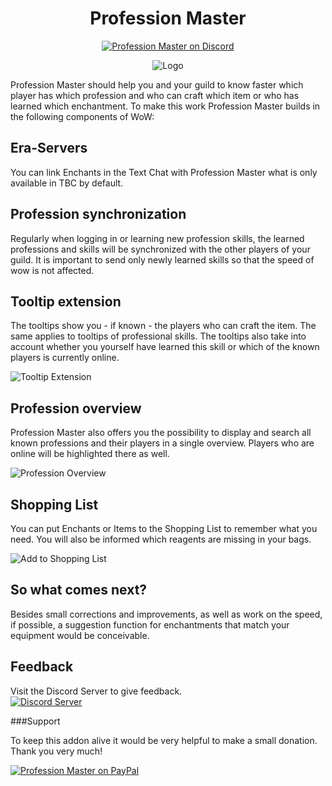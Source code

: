 <div align="center">

# Profession Master

[![Profession Master on Discord](https://img.shields.io/discord/831203449675841567?color=7289da&label=DISCORD&style=for-the-badge)](https://discord.gg/YddUBQ6R55)
  
![Logo](https://user-images.githubusercontent.com/2084071/169080261-9fadfbd2-8be6-4f4a-a163-bb2929bf0d71.png)
  
</div>

Profession Master should help you and your guild to know faster which player has which profession and who can craft which item or who has learned which enchantment. To make this work Profession Master builds in the following components of WoW:

## Era-Servers

You can link Enchants in the Text Chat with Profession Master what is only available in TBC by default.

## Profession synchronization

Regularly when logging in or learning new profession skills, the learned professions and skills will be synchronized with the other players of your guild. It is important to send only newly learned skills so that the speed of wow is not affected.

## Tooltip extension

The tooltips show you - if known - the players who can craft the item. The same applies to tooltips of professional skills. The tooltips also take into account whether you yourself have learned this skill or which of the known players is currently online.

![Tooltip Extension](https://user-images.githubusercontent.com/2084071/169080265-e670ea29-440d-49f8-bdeb-86ca89e2da70.jpeg "")

## Profession overview

Profession Master also offers you the possibility to display and search all known professions and their players in a single overview. Players who are online will be highlighted there as well.

![Profession Overview](https://user-images.githubusercontent.com/2084071/169080267-21d01a3d-6805-4f84-96da-b58342ecfe53.jpeg "")

## Shopping List

You can put Enchants or Items to the Shopping List to remember what you need. You will also be informed which reagents are missing in your bags.

![Add to Shopping List](https://user-images.githubusercontent.com/2084071/169080254-6119111e-381d-4e04-8fb5-6be3d02a73ba.png "")

## So what comes next? 

Besides small corrections and improvements, as well as work on the speed, if possible, a suggestion function for enchantments that match your equipment would be conceivable.

## Feedback

Visit the Discord Server to give feedback.  
[![Discord Server](https://img.shields.io/discord/831203449675841567?color=7289da&label=DISCORD&style=for-the-badge "")](https://discord.gg/YddUBQ6R55 "Join the Discord Server")

###Support

To keep this addon alive it would be very helpful to make a small donation. Thank you very much!

[![Profession Master on PayPal](https://www.paypalobjects.com/en_US/i/btn/btn_donateCC_LG.gif)](https://www.paypal.com/cgi-bin/webscr?cmd=_donations&business=dkplootmaster@withoutascratch.net&lc=US&no_note=0&item_name=Thank+you+for+suppporting+Profession+Master&cn=&curency_code=EUR&bn=PP-DonationsBF:btn_donateCC_LG.gif:NonHosted)

